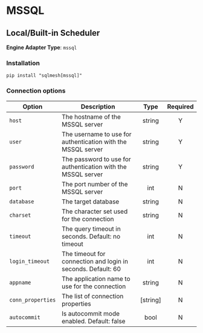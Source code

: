 # MSSQL

## Local/Built-in Scheduler
**Engine Adapter Type**: `mssql`

### Installation
```
pip install "sqlmesh[mssql]"
```

### Connection options

| Option            | Description                                                  | Type     | Required |
|-------------------|--------------------------------------------------------------|:--------:|:--------:|
| `host`            | The hostname of the MSSQL server                             | string   | Y        |
| `user`            | The username to use for authentication with the MSSQL server | string   | Y        |
| `password`        | The password to use for authentication with the MSSQL server | string   | Y        |
| `port`            | The port number of the MSSQL server                          | int      | N        |
| `database`        | The target database                                          | string   | N        |
| `charset`         | The character set used for the connection                    | string   | N        |
| `timeout`         | The query timeout in seconds. Default: no timeout            | int      | N        |
| `login_timeout`   | The timeout for connection and login in seconds. Default: 60 | int      | N        |
| `appname`         | The application name to use for the connection               | string   | N        |
| `conn_properties` | The list of connection properties                            | [string] | N        |
| `autocommit`      | Is autocommit mode enabled. Default: false                   | bool     | N        |

